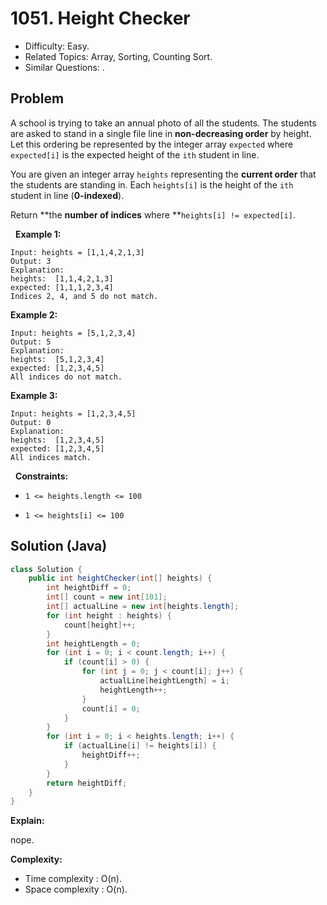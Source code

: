 # 1051. Height Checker

- Difficulty: Easy.
- Related Topics: Array, Sorting, Counting Sort.
- Similar Questions: .

## Problem

A school is trying to take an annual photo of all the students. The students are asked to stand in a single file line in **non-decreasing order** by height. Let this ordering be represented by the integer array ```expected``` where ```expected[i]``` is the expected height of the ```ith``` student in line.

You are given an integer array ```heights``` representing the **current order** that the students are standing in. Each ```heights[i]``` is the height of the ```ith``` student in line (**0-indexed**).

Return **the **number of indices** where **```heights[i] != expected[i]```.

 
**Example 1:**

```
Input: heights = [1,1,4,2,1,3]
Output: 3
Explanation: 
heights:  [1,1,4,2,1,3]
expected: [1,1,1,2,3,4]
Indices 2, 4, and 5 do not match.
```

**Example 2:**

```
Input: heights = [5,1,2,3,4]
Output: 5
Explanation:
heights:  [5,1,2,3,4]
expected: [1,2,3,4,5]
All indices do not match.
```

**Example 3:**

```
Input: heights = [1,2,3,4,5]
Output: 0
Explanation:
heights:  [1,2,3,4,5]
expected: [1,2,3,4,5]
All indices match.
```

 
**Constraints:**


	
- ```1 <= heights.length <= 100```
	
- ```1 <= heights[i] <= 100```



## Solution (Java)

```java
class Solution {
    public int heightChecker(int[] heights) {
        int heightDiff = 0;
        int[] count = new int[101];
        int[] actualLine = new int[heights.length];
        for (int height : heights) {
            count[height]++;
        }
        int heightLength = 0;
        for (int i = 0; i < count.length; i++) {
            if (count[i] > 0) {
                for (int j = 0; j < count[i]; j++) {
                    actualLine[heightLength] = i;
                    heightLength++;
                }
                count[i] = 0;
            }
        }
        for (int i = 0; i < heights.length; i++) {
            if (actualLine[i] != heights[i]) {
                heightDiff++;
            }
        }
        return heightDiff;
    }
}
```

**Explain:**

nope.

**Complexity:**

* Time complexity : O(n).
* Space complexity : O(n).
